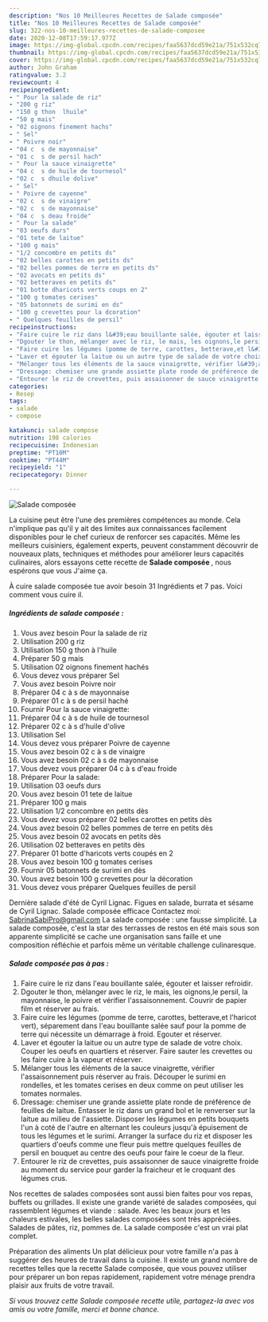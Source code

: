 ```yaml
---
description: "Nos 10 Meilleures Recettes de Salade composée"
title: "Nos 10 Meilleures Recettes de Salade composée"
slug: 322-nos-10-meilleures-recettes-de-salade-composee
date: 2020-12-08T17:59:17.977Z
image: https://img-global.cpcdn.com/recipes/faa5637dcd59e21a/751x532cq70/salade-composee-photo-principale-de-la-recette.jpg
thumbnail: https://img-global.cpcdn.com/recipes/faa5637dcd59e21a/751x532cq70/salade-composee-photo-principale-de-la-recette.jpg
cover: https://img-global.cpcdn.com/recipes/faa5637dcd59e21a/751x532cq70/salade-composee-photo-principale-de-la-recette.jpg
author: John Graham
ratingvalue: 3.2
reviewcount: 4
recipeingredient:
- " Pour la salade de riz"
- "200 g riz"
- "150 g thon  lhuile"
- "50 g mais"
- "02 oignons finement hachs"
- " Sel"
- " Poivre noir"
- "04 c  s de mayonnaise"
- "01 c  s de persil hach"
- " Pour la sauce vinaigrette"
- "04 c  s de huile de tournesol"
- "02 c  s dhuile dolive"
- " Sel"
- " Poivre de cayenne"
- "02 c  s de vinaigre"
- "02 c  s de mayonnaise"
- "04 c  s deau froide"
- " Pour la salade"
- "03 oeufs durs"
- "01 tete de laitue"
- "100 g mais"
- "1/2 concombre en petits ds"
- "02 belles carottes en petits ds"
- "02 belles pommes de terre en petits ds"
- "02 avocats en petits ds"
- "02 betteraves en petits ds"
- "01 botte dharicots verts coups en 2"
- "100 g tomates cerises"
- "05 batonnets de surimi en ds"
- "100 g crevettes pour la dcoration"
- " Quelques feuilles de persil"
recipeinstructions:
- "Faire cuire le riz dans l&#39;eau bouillante salée, égouter et laisser refroidir."
- "Dgouter le thon, mèlanger avec le riz, le mais, les oignons,le persil, la mayonnaise, le poivre et vérifier l&#39;assaisonnement. Couvrir de papier film et réserver au frais."
- "Faire cuire les légumes (pomme de terre, carottes, betterave,et l&#39;haricot vert), séparement dans l&#39;eau bouillante salée sauf pour la pomme de terre qui nécessite un démarrage à froid. Egouter et réserver."
- "Laver et égouter la laitue ou un autre type de salade de votre choix. Couper les oeufs en quartiers et réserver. Faire sauter les crevettes ou les faire cuire à la vapeur et réserver."
- "Mélanger tous les éléments de la sauce vinaigrette, vérifier l&#39;assaisonnement puis réserver au frais. Découper le surimi en rondelles, et les tomates cerises en deux comme on peut utiliser les tomates normales."
- "Dressage: chemiser une grande assiette plate ronde de préférence de feuilles de laitue. Entasser le riz dans un grand bol et le renverser sur la laitue au milieu de l&#39;assiette. Disposer les légumes en petits bouquets l&#39;un à coté de l&#39;autre en alternant les couleurs jusqu&#39;à épuisement de tous les légumes et le surimi. Arranger la surface du riz et disposer les quartiers d&#39;oeufs comme une fleur puis mettre quelques feuilles de persil en bouquet au centre des oeufs pour faire le coeur de la fleur."
- "Entourer le riz de crevettes, puis assaisonner de sauce vinaigrette froide au moment du service pour garder la fraicheur et le croquant des légumes crus."
categories:
- Resep
tags:
- salade
- compose

katakunci: salade compose 
nutrition: 198 calories
recipecuisine: Indonesian
preptime: "PT10M"
cooktime: "PT44M"
recipeyield: "1"
recipecategory: Dinner

---
```



![Salade composée](https://img-global.cpcdn.com/recipes/faa5637dcd59e21a/751x532cq70/salade-composee-photo-principale-de-la-recette.jpg)

La cuisine peut être l'une des premières compétences au monde. Cela n'implique pas qu'il y ait des limites aux connaissances facilement disponibles pour le chef curieux de renforcer ses capacités. Même les meilleurs cuisiniers, également experts, peuvent constamment découvrir de nouveaux plats, techniques et méthodes pour améliorer leurs capacités culinaires, alors essayons cette recette de <strong> Salade composée </strong>, nous espérons que vous J'aime ça.

<!--inarticleads1-->

À cuire salade composée tue avoir besoin 31 Ingrédients et 7 pas. Voici comment vous cuire il.

##### Ingrédients de salade composée :

1. Vous avez besoin  Pour la salade de riz
1. Utilisation 200 g riz
1. Utilisation 150 g thon à l&#39;huile
1. Préparer 50 g mais
1. Utilisation 02 oignons finement hachés
1. Vous devez vous préparer  Sel
1. Vous avez besoin  Poivre noir
1. Préparer 04 c à s de mayonnaise
1. Préparer 01 c à s de persil haché
1. Fournir  Pour la sauce vinaigrette:
1. Préparer 04 c à s de huile de tournesol
1. Préparer 02 c à s d&#39;huile d&#39;olive
1. Utilisation  Sel
1. Vous devez vous préparer  Poivre de cayenne
1. Vous avez besoin 02 c à s de vinaigre
1. Vous avez besoin 02 c à s de mayonnaise
1. Vous devez vous préparer 04 c à s d&#39;eau froide
1. Préparer  Pour la salade:
1. Utilisation 03 oeufs durs
1. Vous avez besoin 01 tete de laitue
1. Préparer 100 g mais
1. Utilisation 1/2 concombre en petits dès
1. Vous devez vous préparer 02 belles carottes en petits dès
1. Vous avez besoin 02 belles pommes de terre en petits dès
1. Vous avez besoin 02 avocats en petits dès
1. Utilisation 02 betteraves en petits dès
1. Préparer 01 botte d&#39;haricots verts coupés en 2
1. Vous avez besoin 100 g tomates cerises
1. Fournir 05 batonnets de surimi en dès
1. Vous avez besoin 100 g crevettes pour la décoration
1. Vous devez vous préparer  Quelques feuilles de persil


Dernière salade d&#39;été de Cyril Lignac. Figues en salade, burrata et sésame de Cyril Lignac. Salade composée efficace Contactez moi: SabrinaSabiPro@gmail.com La salade composée : une fausse simplicité. La salade composée, c&#39;est la star des terrasses de restos en été mais sous son apparente simplicité se cache une organisation sans faille et une composition réfléchie et parfois même un véritable challenge culinaresque. 

<!--inarticleads2-->

##### Salade composée pas à pas :

1. Faire cuire le riz dans l&#39;eau bouillante salée, égouter et laisser refroidir.
1. Dgouter le thon, mèlanger avec le riz, le mais, les oignons,le persil, la mayonnaise, le poivre et vérifier l&#39;assaisonnement. Couvrir de papier film et réserver au frais.
1. Faire cuire les légumes (pomme de terre, carottes, betterave,et l&#39;haricot vert), séparement dans l&#39;eau bouillante salée sauf pour la pomme de terre qui nécessite un démarrage à froid. Egouter et réserver.
1. Laver et égouter la laitue ou un autre type de salade de votre choix. Couper les oeufs en quartiers et réserver. Faire sauter les crevettes ou les faire cuire à la vapeur et réserver.
1. Mélanger tous les éléments de la sauce vinaigrette, vérifier l&#39;assaisonnement puis réserver au frais. Découper le surimi en rondelles, et les tomates cerises en deux comme on peut utiliser les tomates normales.
1. Dressage: chemiser une grande assiette plate ronde de préférence de feuilles de laitue. Entasser le riz dans un grand bol et le renverser sur la laitue au milieu de l&#39;assiette. Disposer les légumes en petits bouquets l&#39;un à coté de l&#39;autre en alternant les couleurs jusqu&#39;à épuisement de tous les légumes et le surimi. Arranger la surface du riz et disposer les quartiers d&#39;oeufs comme une fleur puis mettre quelques feuilles de persil en bouquet au centre des oeufs pour faire le coeur de la fleur.
1. Entourer le riz de crevettes, puis assaisonner de sauce vinaigrette froide au moment du service pour garder la fraicheur et le croquant des légumes crus.


Nos recettes de salades composées sont aussi bien faites pour vos repas, buffets ou grillades. Il existe une grande variété de salades composées, qui rassemblent légumes et viande : salade. Avec les beaux jours et les chaleurs estivales, les belles salades composées sont très appréciées. Salades de pâtes, riz, pommes de. La salade composée c&#39;est un vrai plat complet. 

<!--inarticleads1-->

<p>
Préparation des aliments Un plat délicieux pour votre famille n'a pas à suggérer des heures de travail dans la cuisine. Il existe un grand nombre de recettes telles que la recette Salade composée, que vous pouvez utiliser pour préparer un bon repas rapidement, rapidement votre ménage prendra plaisir aux fruits de votre travail.
</p>

<p>
<i>Si vous trouvez cette Salade composée recette utile, partagez-la avec vos amis ou votre famille, merci et bonne chance.</i>
</p>
